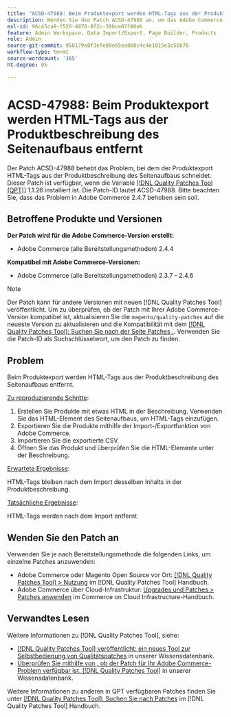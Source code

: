 ```yaml
---
title: "ACSD-47988: Beim Produktexport werden HTML-Tags aus der Produktbeschreibung des Seitenaufbaus entfernt."
description: Wenden Sie den Patch ACSD-47988 an, um das Adobe Commerce-Problem zu beheben, bei dem der Produktexport HTML-Tags aus der Produktbeschreibung des Seitenaufbaus schneidet.
exl-id: 96c45ca8-f526-4876-8f2c-39bce07f86eb
feature: Admin Workspace, Data Import/Export, Page Builder, Products
role: Admin
source-git-commit: 958179e0f3efe08e65ea8b0c4c4e1015e3c5bb76
workflow-type: tm+mt
source-wordcount: '365'
ht-degree: 0%

---
```


# ACSD-47988: Beim Produktexport werden HTML-Tags aus der Produktbeschreibung des Seitenaufbaus entfernt

Der Patch ACSD-47988 behebt das Problem, bei dem der Produktexport HTML-Tags aus der Produktbeschreibung des Seitenaufbaus schneidet. Dieser Patch ist verfügbar, wenn die Variable [[!DNL Quality Patches Tool (QPT)]](/help/announcements/adobe-commerce-announcements/magento-quality-patches-released-new-tool-to-self-serve-quality-patches.md) 1.1.26 installiert ist. Die Patch-ID lautet ACSD-47988. Bitte beachten Sie, dass das Problem in Adobe Commerce 2.4.7 behoben sein soll.

## Betroffene Produkte und Versionen

**Der Patch wird für die Adobe Commerce-Version erstellt:**

* Adobe Commerce (alle Bereitstellungsmethoden) 2.4.4

**Kompatibel mit Adobe Commerce-Versionen:**

* Adobe Commerce (alle Bereitstellungsmethoden) 2.3.7 - 2.4.6

>[!NOTE]
>
>Der Patch kann für andere Versionen mit neuen [!DNL Quality Patches Tool] veröffentlicht. Um zu überprüfen, ob der Patch mit Ihrer Adobe Commerce-Version kompatibel ist, aktualisieren Sie die `magento/quality-patches` auf die neueste Version zu aktualisieren und die Kompatibilität mit dem [[!DNL Quality Patches Tool]: Suchen Sie nach der Seite Patches .](https://experienceleague.adobe.com/tools/commerce-quality-patches/index.html). Verwenden Sie die Patch-ID als Suchschlüsselwort, um den Patch zu finden.

## Problem

Beim Produktexport werden HTML-Tags aus der Produktbeschreibung des Seitenaufbaus entfernt.

<u>Zu reproduzierende Schritte</u>:

1. Erstellen Sie Produkte mit etwas HTML in der Beschreibung. Verwenden Sie das HTML-Element des Seitenaufbaus, um HTML-Tags einzufügen.
1. Exportieren Sie die Produkte mithilfe der Import-/Exportfunktion von Adobe Commerce.
1. Importieren Sie die exportierte CSV.
1. Öffnen Sie das Produkt und überprüfen Sie die HTML-Elemente unter der Beschreibung.

<u>Erwartete Ergebnisse</u>:

HTML-Tags bleiben nach dem Import desselben Inhalts in der Produktbeschreibung.

<u>Tatsächliche Ergebnisse</u>:

HTML-Tags werden nach dem Import entfernt.

## Wenden Sie den Patch an

Verwenden Sie je nach Bereitstellungsmethode die folgenden Links, um einzelne Patches anzuwenden:

* Adobe Commerce oder Magento Open Source vor Ort: [[!DNL Quality Patches Tool] > Nutzung](https://experienceleague.adobe.com/docs/commerce-operations/tools/quality-patches-tool/usage.html) im [!DNL Quality Patches Tool] Handbuch.
* Adobe Commerce über Cloud-Infrastruktur: [Upgrades und Patches > Patches anwenden](https://experienceleague.adobe.com/docs/commerce-cloud-service/user-guide/develop/upgrade/apply-patches.html) im Commerce on Cloud Infrastructure-Handbuch.

## Verwandtes Lesen

Weitere Informationen zu [!DNL Quality Patches Tool], siehe:

* [[!DNL Quality Patches Tool] veröffentlicht: ein neues Tool zur Selbstbedienung von Qualitätspatches](/help/announcements/adobe-commerce-announcements/magento-quality-patches-released-new-tool-to-self-serve-quality-patches.md) in unserer Wissensdatenbank.
* [Überprüfen Sie mithilfe von , ob der Patch für Ihr Adobe Commerce-Problem verfügbar ist. [!DNL Quality Patches Tool]](/help/support-tools/patches-available-in-qpt-tool/check-patch-for-magento-issue-with-magento-quality-patches.md) in unserer Wissensdatenbank.

Weitere Informationen zu anderen in QPT verfügbaren Patches finden Sie unter [[!DNL Quality Patches Tool]: Suchen Sie nach Patches](https://experienceleague.adobe.com/tools/commerce-quality-patches/index.html) im [!DNL Quality Patches Tool] Handbuch.
